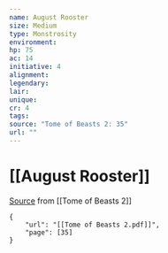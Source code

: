 ```yaml
---
name: August Rooster
size: Medium
type: Monstrosity
environment: 
hp: 75
ac: 14
initiative: 4
alignment: 
legendary: 
lair: 
unique: 
cr: 4
tags: 
source: "Tome of Beasts 2: 35"
url: ""
---
```

# [[August Rooster]]

[Source](zotero://open-pdf/library/items/9UQIAB6R?page=35) from [[Tome of Beasts 2]]

```pdf
{
	"url": "[[Tome of Beasts 2.pdf]]",
	"page": [35]
}
```

